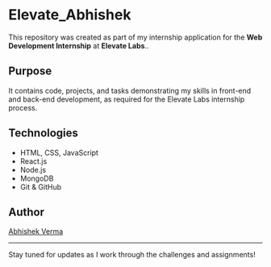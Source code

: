 # Elevate_Abhishek

This repository was created as part of my internship application for the **Web Development Internship** at **Elevate Labs**..

## Purpose

It contains code, projects, and tasks demonstrating my skills in front-end and back-end development, as required for the Elevate Labs internship process.

## Technologies

- HTML, CSS, JavaScript
- React.js
- Node.js
- MongoDB
- Git & GitHub

## Author

[Abhishek Verma](https://github.com/Abhishhek-Verma)

---

Stay tuned for updates as I work through the challenges and assignments!
